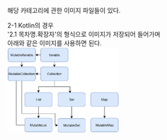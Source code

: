 해당 카테고리에 관한 이미지 파일들이 있다.   

2-1 Kotlin의 경우   
'2.1 목차명.확장자'의 형식으로 이미지가 저장되어 들어가며   
아래와 같은 이미지를 사용하면 된다.   
<img src="../image/2.1%20Iterator1.PNG" width="50%" height="50%">
